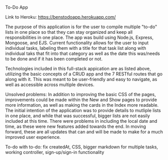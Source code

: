 To-Do App

Link to Heroku: https://benstodoapp.herokuapp.com/

The purpose of this application is for the user to compile multiple "to-do" lists in one place so that they can stay organized and keep all responsibilities in one place. The app was build using Node.js, Express, Mongoose, and EJS. Current functionality allows for the user to input individual tasks, labeling them with a title for that task list along with individual taks that fit into that category as well as the date this was/needs to be done and if it has been completed or not. 

Technologies included in this full-stack appication are as listed above, utilizing the basic concepts of a CRUD app and the 7 RESTful routes that go along with it. This was meant to be user-friendly and easy to navigate, as well as accessible across multiple devices. 

Unsolved problems: In addition to improving the basic CSS of the pages, improvements could be made within the New and Show pages to provide more information, as well as making the cards in the Index more readable. The initial intention of the application was to provide details to mutliple lists in one place, and while that was successful, bigger lists are not easily included at this time. There were problems in including the local date and time, as these were new features added towards the end. In moving forward, these are all updates that can and will be made to make for a much improved user experience.

To-do with to-do: fix createdAt, CSS, bigger markdown for multiple tasks, working controller, sign-up/sign-in functionality

